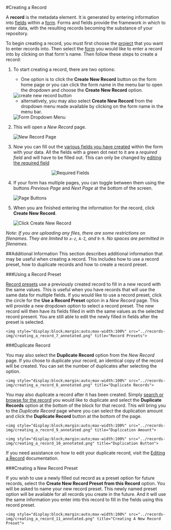 #Creating a Record

A **record** is the metadata element. It is generated by entering information into [fields](../forms/creating_fields.md) within a [form](../forms/creating_a_form.md). Forms and fields provide the framework in which to enter data, with the resulting records becoming the substance of your repository.

To begin creating a record, you must first choose the [project](../projects/creating_a_project.md) that you want to enter records into. Then select the [form](../forms/navigating_to_a_form.md) you would like to enter a record into by clicking on that form's name. Then follow these steps to create a record:

1. To start creating a record, there are two options:

    * One option is to click the **Create New Record** button on the form home page or you can click the form name in the menu bar to open the dropdown and choose the **Create New Record** option.

    <img style="display:block;margin:auto;max-width:100%" src="../records-img/creating_a_record_1_annotated.png" title="create new record button">

    * alternatively, you may also select **Create New Record** from the dropdown menu made available by clicking on the form name in the menu bar.

    <img style="display:block;margin:auto;max-width:100%" src="../records-img/creating_a_record_2_annotated.png" title="Form Dropdown Menu">

2. This will open a *New Record* page.

    <img style="display:block;margin:auto;max-width:100%" src="../records-img/creating_a_record_3_annotated.png" title="New Record Page">

3. Now you can fill out the [various fields you have created](../forms/understanding_field_types.md) within the form with your data. All the fields with a green dot next to it are a *required field* and will have to be filled out. This can only be changed by [editing the required field](../forms/editing_fields.md)

    <img style="display:block;margin:auto;max-width:50%" src="../records-img/creating_a_record_4_annotated.png" title="Required Fields">

4. If your form has multiple pages, you can toggle between them using the buttons *Previous Page* and *Next Page* at the bottom of the screen.

    <img style="display:block;margin:auto;max-width:100%" src="../records-img/creating_a_record_5_annotated.png" title="Page Buttons">

5. When you are finished entering the information for the record, click **Create New Record**.

    <img style="display:block;margin:auto;max-width:100%" src="../records-img/creating_a_record_6_annotated.png" title="Click Create New Record">

*Note: If you are uploading any files, there are some restrictions on filenames. They are limited to <code>a-z</code>,* <code>A-Z</code>, *and* <code>0-9</code>. *No spaces are permitted in filenames.*


##Additional Information
This section describes additional information that may be useful when creating a record. This includes how to use a record preset, how to duplicate records and how to create a record preset.

###Using a Record Preset

[Record presets](../records/using_record_presets.md) use a previously created record to fill in a new record with the same values. This is useful when you have records that will use the same data for multiple fields. If you would like to use a record preset, click the circle for the **Use a Record Preset** option in a *New Record* page. This will provide a new dropdown option to select a record preset. The new record will then have its fields filled in with the same values as the selected record present. You are still able to edit the newly filled in fields after the preset is selected.

    <img style="display:block;margin:auto;max-width:100%" src="../records-img/creating_a_record_7_annotated.png" title="Record Presets">

###Duplicate Record

You may also select the **Duplicate Record** option from the *New Record* page. If you chose to duplicate your record, an identical copy of the record will be created. You can set the number of duplicates after selecting the option.

    <img style="display:block;margin:auto;max-width:100%" src="../records-img/creating_a_record_8_annotated.png" title="Duplicate Records">

You may also duplicate a record after it has been created. Simply [search or browse for the record](../searching_and_browsing_records.md) you would like to duplicate and select the **Duplicate Records** option at the bottom of the block for that record. This will bring you to the *Duplicate Record* page where you can select the duplication amount and click the **Duplicate Record** button at the bottom of the page.

    <img style="display:block;margin:auto;max-width:100%" src="../records-img/creating_a_record_9_annotated.png" title="Duplication Amount">

    <img style="display:block;margin:auto;max-width:100%" src="../records-img/creating_a_record_10_annotated.png" title="Duplication Button">

If you need assistance on how to edit your duplicate record, visit the [Editing a Record](/forms/editing_a_form.md) documentation.

###Creating a New Record Preset

If you wish to use a newly filled out record as a preset option for future records, select the **Create New Record Preset from this Record** option. You will be asked to name your new record preset. This newly named preset option will be available for all records you create in the future. And it will use the same information you enter into this record to fill in the fields using this record preset.

    <img style="display:block;margin:auto;max-width:100%" src="../records-img/creating_a_record_11_annotated.png" title="Creating A New Record Preset">
